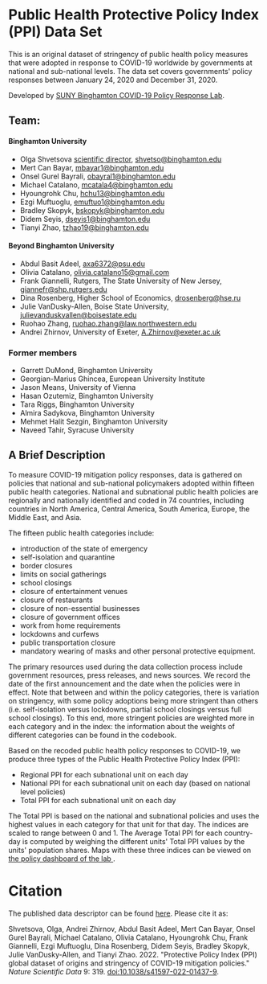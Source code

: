 # Public Health Protective Policy Index (PPI) Data Set

This is an original dataset of stringency of public health policy measures that were adopted in response to COVID-19 worldwide by governments at national and sub-national levels. The data set covers governments' policy responses between January 24, 2020 and December 31, 2020. 

Developed by [SUNY Binghamton COVID-19 Policy Response Lab](https://www.binghamton.edu/political-science/covid-response/index.html).
## Team:

#### Binghamton University
* Olga Shvetsova [scientific director](https://www.binghamton.edu/political-science/covid-response/people/shvetsova-cv.html), shvetso@binghamton.edu
* Mert Can Bayar, mbayar1@binghamton.edu
* Onsel Gurel Bayrali, obayral1@binghamton.edu
* Michael Catalano, mcatala4@binghamton.edu 
* Hyoungrohk Chu, hchu13@binghamton.edu
* Ezgi Muftuoglu, emuftuo1@binghamton.edu
* Bradley Skopyk, bskopyk@binghamton.edu
* Didem Seyis, dseyis1@binghamton.edu 
* Tianyi Zhao, tzhao19@binghamton.edu

#### Beyond Binghamton University
* Abdul Basit Adeel, axa6372@psu.edu 
* Olivia Catalano, olivia.catalano15@gmail.com
* Frank Giannelli, Rutgers, The State University of New Jersey, giannefr@shp.rutgers.edu
* Dina Rosenberg, Higher School of Economics, drosenberg@hse.ru
* Julie VanDusky-Allen, Boise State University, julievanduskyallen@boisestate.edu
* Ruohao Zhang, ruohao.zhang@law.northwestern.edu
* Andrei Zhirnov, University of Exeter, A.Zhirnov@exeter.ac.uk

### Former members
* Garrett DuMond, Binghamton University
* Georgian-Marius Ghincea, European University Institute
* Jason Means, University of Vienna 
* Hasan Ozutemiz, Binghamton University
* Tara Riggs, Binghamton University
* Almira Sadykova, Binghamton University
* Mehmet Halit Sezgin, Binghamton University
* Naveed Tahir, Syracuse University

## A Brief Description

To measure COVID-19 mitigation policy responses, data is gathered on policies that national and sub-national policymakers adopted within fifteen public health categories. National and subnational public health policies are regionally and nationally identified and coded in 74 countries, including countries in North America, Central America, South America, Europe, the Middle East, and Asia.

The fifteen public health categories include:
* introduction of the state of emergency
* self-isolation and quarantine
* border closures
* limits on social gatherings
* school closings
* closure of entertainment venues
* closure of restaurants
* closure of non-essential businesses
* closure of government offices
* work from home requirements
* lockdowns and curfews
* public transportation closure
* mandatory wearing of masks and other personal protective equipment.

The primary resources used during the data collection process include government resources, press releases, and news sources. We record the date of the first announcement and the date when the policies were in effect. Note that between and within the policy categories, there is variation on stringency, with some policy adoptions being more stringent than others (i.e. self-isolation versus lockdowns, partial school closings versus full school closings). To this end, more stringent policies are weighted more in each category and in the index: the information about the weights of different categories can be found in the codebook.

Based on the recoded public health policy responses to COVID-19, we produce three types of the Public Health Protective Policy Index (PPI): 

* Regional PPI for each subnational unit on each day
* National PPI for each subnational unit on each day (based on national level policies)
* Total PPI for each subnational unit on each day
 
The Total PPI is based on the national and subnational policies and uses the highest values in each category for that unit for that day. The indices are scaled to range between 0 and 1. The Average Total PPI for each country-day is computed by weighing the different units' Total PPI values by the units' population shares. Maps with these three indices can be viewed on [the policy dashboard of the lab
](https://elcamaleon.binghamton.edu/portal/apps/opsdashboard/index.html#/cc61a3652eb74b8ea8864928e8026aa1).

# Citation
The published data descriptor can be found [here](https://dx.doi.org/10.1038/s41597-022-01437-9). Please cite it as:

Shvetsova, Olga, Andrei Zhirnov, Abdul Basit Adeel, Mert Can Bayar, Onsel Gurel Bayrali, Michael Catalano, Olivia Catalano, Hyoungrohk Chu, Frank Giannelli, Ezgi Muftuoglu, Dina Rosenberg, Didem Seyis, Bradley Skopyk, Julie VanDusky-Allen, and Tianyi Zhao. 2022. "Protective Policy Index (PPI) global dataset of origins and stringency of COVID-19 mitigation policies." *Nature Scientific Data* 9: 319. [doi:10.1038/s41597-022-01437-9](https://dx.doi.org/10.1038/s41597-022-01437-9). 

